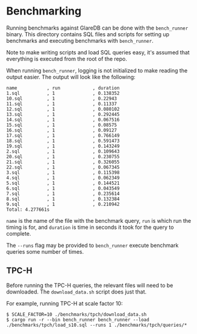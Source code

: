 # Benchmarking

Running benchmarks against GlareDB can be done with the `bench_runner` binary.
This directory contains SQL files and scripts for setting up benchmarks and
executing benchmarks with `bench_runner`.

Note to make writing scripts and load SQL queries easy, it's assumed that
everything is executed from the root of the repo.

When running `bench_runner`, logging is not initialized to make reading the
output easier. The output will look like the following:

```
name           , run            , duration       
1.sql          , 1              , 0.138352       
10.sql         , 1              , 0.22943        
11.sql         , 1              , 0.11337        
12.sql         , 1              , 0.080102       
13.sql         , 1              , 0.292445       
14.sql         , 1              , 0.067516       
15.sql         , 1              , 0.08575        
16.sql         , 1              , 0.09127        
17.sql         , 1              , 0.766149       
18.sql         , 1              , 0.591473       
19.sql         , 1              , 0.143249       
2.sql          , 1              , 0.109643       
20.sql         , 1              , 0.230755       
21.sql         , 1              , 0.326055       
22.sql         , 1              , 0.067345       
3.sql          , 1              , 0.115398       
4.sql          , 1              , 0.062349       
5.sql          , 1              , 0.144521       
6.sql          , 1              , 0.043549       
7.sql          , 1              , 0.235614       
8.sql          , 1              , 0.132384       
9.sql          , 1              , 0.210942       
Total: 4.277661s
```

`name` is the name of the file with the benchmark query, `run` is which run the
timing is for, and `duration` is time in seconds it took for the query to complete.

The `--runs` flag may be provided to `bench_runner` execute benchmark queries
some number of times.

## TPC-H

Before running the TPC-H queries, the relevant files will need to be downloaded.
The `download_data.sh` script does just that.

For example, running TPC-H at scale factor 10:

``` shell
$ SCALE_FACTOR=10 ./benchmarks/tpch/download_data.sh
$ cargo run -r --bin bench_runner bench_runner --load ./benchmarks/tpch/load_s10.sql --runs 1 ./benchmarks/tpch/queries/*
```

